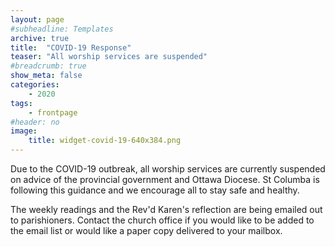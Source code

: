 ```yaml
---
layout: page
#subheadline: Templates
archive: true
title:  "COVID-19 Response"
teaser: "All worship services are suspended"
#breadcrumb: true
show_meta: false
categories:
    - 2020
tags:
    - frontpage
#header: no
image:
    title: widget-covid-19-640x384.png
---
```

Due to the COVID-19 outbreak, all worship services are currently suspended on advice of the provincial government and Ottawa Diocese.  St Columba is following this guidance and we encourage all to stay safe and healthy.

The weekly readings and the Rev'd Karen's reflection are being emailed out to parishioners.  Contact the church office if you would like to be added to the email list or would like a paper copy delivered to your mailbox.
